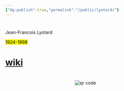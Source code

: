 ```yaml
---
{"dg-publish":true,"permalink":"/public/lyotard/"}
---
```


#

Jean-Francois Lyotard

<mark>1924-1998</mark>
# [wiki](https://www.wikiwand.com/hu/Jean-Fran%C3%A7ois%20Lyotard)



#
<p style="text-align: center;"><img src="https://chart.googleapis.com/chart?cht=qr&chl=https://notes.andrasdenes.com/lyotard&chs=180x180&choe=UTF-8&chld=L|2" alt="qr code"></p>


